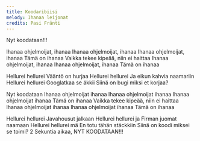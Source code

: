 ```yaml
---
title: Koodaribiisi
melody: Ihanaa leijonat
credits: Pasi Fränti
---
```


Nyt koodataan!!!

Ihanaa ohjelmoijat, ihanaa 
Ihanaa ohjelmoijat, ihanaa
Ihanaa ohjelmoijat, ihanaa 
Tämä on ihanaa
Vaikka tekee kipeää, niin ei haittaa
Ihanaa ohjelmoijat, ihanaa 
Ihanaa ohjelmoijat, ihanaa 
Tämä on ihanaa

Hellurei hellurei 
Vääntö on hurjaa
Hellurei hellurei 
Ja eikun kahvia naamariin
Hellurei hellurei 
Googlatkaa se äkkii
Siinä on bugi miksi et korjaa?

Nyt koodataan
Ihanaa ohjelmoijat ihanaa
Ihanaa ohjelmoijat ihanaa
Ihanaa ohjelmoijat ihanaa
Tämä on ihanaa
Vaikka tekee kipeää, niin ei haittaa
Ihanaa ohjelmoijat ihanaa
Ihanaa ohjelmoijat ihanaa
Tämä on ihanaa

Hellurei hellurei 
Javahousut jalkaan
Hellurei hellurei ja
Firman juomat naamaan
Hellurei hellurei mä 
En totu tähän stäckkiin
Siinä on koodi 
miksei se toimi?
2 Sekuntia aikaa, 
NYT KOODATAAN!!!